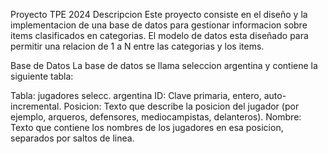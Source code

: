 Proyecto TPE 2024
Descripcion
Este proyecto consiste en el diseño y la implementacion de una base de datos para gestionar informacion sobre items clasificados en categorias. El modelo de datos esta diseñado para permitir una relacion de 1 a N entre las categorias y los items. 

Base de Datos
La base de datos se llama seleccion argentina y contiene la siguiente tabla:

Tabla: jugadores selecc. argentina
ID: Clave primaria, entero, auto-incremental.
Posicion: Texto que describe la posicion del jugador (por ejemplo, arqueros, defensores, mediocampistas, delanteros).
Nombre: Texto que contiene los nombres de los jugadores en esa posicion, separados por saltos de linea.